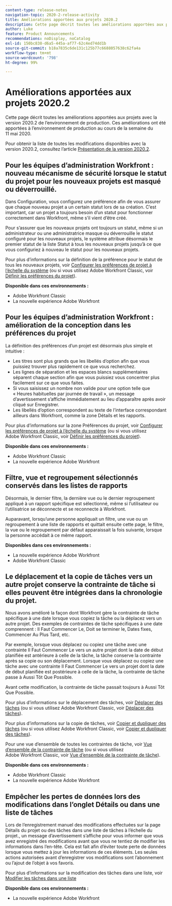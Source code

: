 ```yaml
---
content-type: release-notes
navigation-topic: 2020-2-release-activity
title: Améliorations apportées aux projets 2020.2
description: Cette page décrit toutes les améliorations apportées aux projets avec la version 2020.2 de l’environnement de production. Ces améliorations ont été apportées à l’environnement de production au cours de la semaine du 11 mai 2020.
author: Luke
feature: Product Announcements
recommendations: noDisplay, noCatalog
exl-id: 150bc838-d6a5-445a-af77-62c4ed74dd1b
source-git-commit: b18a7835c6de131c125b77c6688057638c62fa4a
workflow-type: tm+mt
source-wordcount: '798'
ht-degree: 99%

---
```


# Améliorations apportées aux projets 2020.2

Cette page décrit toutes les améliorations apportées aux projets avec la version 2020.2 de l’environnement de production. Ces améliorations ont été apportées à l’environnement de production au cours de la semaine du 11 mai 2020.

Pour obtenir la liste de toutes les modifications disponibles avec la version 2020.2, consultez l’article [Présentation de la version 2020.2](../../../product-announcements/product-releases/2020.2.-release-activity/2020-2-release-overview.md).

## Pour les équipes d’administration Workfront : nouveau mécanisme de sécurité lorsque le statut du projet pour les nouveaux projets est masqué ou déverrouillé.

Dans Configuration, vous configurez une préférence afin de vous assurer que chaque nouveau projet a un certain statut lors de sa création. C’est important, car un projet a toujours besoin d’un statut pour fonctionner correctement dans Workfront, même s’il vient d’être créé.

Pour s’assurer que les nouveaux projets ont toujours un statut, même si un administrateur ou une administratrice masque ou déverrouille le statut configuré pour les nouveaux projets, le système attribue désormais le premier statut de la liste Statut à tous les nouveaux projets jusqu’à ce que vous configuriez à nouveau le statut pour les nouveaux projets.

Pour plus d’informations sur la définition de la préférence pour le statut de tous les nouveaux projets, voir [Configurer les préférences de projet à l’échelle du système](../../../administration-and-setup/set-up-workfront/configure-system-defaults/set-project-preferences.md) (ou si vous utilisez Adobe Workfront Classic, voir [Définir les préférences du projet](https://experienceleague.adobe.com/en/docs/workfront/using/home)).

**Disponible dans ces environnements :**

* Adobe Workfront Classic
* La nouvelle expérience Adobe Workfront

## Pour les équipes d’administration Workfront : amélioration de la conception dans les préférences du projet

La définition des préférences d’un projet est désormais plus simple et intuitive :

* Les titres sont plus grands que les libellés d’option afin que vous puissiez trouver plus rapidement ce que vous recherchez.
* Les lignes de séparation et les espaces blancs supplémentaires séparent chaque section afin que vous puissiez vous concentrer plus facilement sur ce que vous faites.
* Si vous saisissez un nombre non valide pour une option telle que « Heures habituelles par journée de travail », un message d’avertissement s’affiche immédiatement au lieu d’apparaître après avoir cliqué sur Enregistrer.
* Les libellés d’option correspondent au texte de l’interface correspondant ailleurs dans Workfront, comme la zone Détails et les rapports.

Pour plus d’informations sur la zone Préférences du projet, voir [Configurer les préférences de projet à l’échelle du système](../../../administration-and-setup/set-up-workfront/configure-system-defaults/set-project-preferences.md) (ou si vous utilisez Adobe Workfront Classic, voir [Définir les préférences du projet](https://experienceleague.adobe.com/en/docs/workfront/using/home)).

**Disponible dans ces environnements :**

* Adobe Workfront Classic
* La nouvelle expérience Adobe Workfront

## Filtre, vue et regroupement sélectionnés conservés dans les listes de rapports

Désormais, le dernier filtre, la dernière vue ou le dernier regroupement appliqué à un rapport spécifique est sélectionné, même si l’utilisateur ou l’utilisatrice se déconnecte et se reconnecte à Workfront.

Auparavant, lorsqu’une personne appliquait un filtre, une vue ou un regroupement à une liste de rapports et quittait ensuite cette page, le filtre, la vue ou le regroupement par défaut apparaissait la fois suivante, lorsque la personne accédait à ce même rapport.

**Disponibles dans ces environnements :**

* La nouvelle expérience Adobe Workfront
* Adobe Workfront Classic

## Le déplacement et la copie de tâches vers un autre projet conserve la contrainte de tâche si elles peuvent être intégrées dans la chronologie du projet.

Nous avons amélioré la façon dont Workfront gère la contrainte de tâche spécifique à une date lorsque vous copiez la tâche ou la déplacez vers un autre projet. Des exemples de contraintes de tâche spécifiques à une date comprennent : Il Faut Commencer Le, Doit se terminer le, Dates fixes, Commencer Au Plus Tard, etc.

Par exemple, lorsque vous déplacez ou copiez une tâche avec une contrainte Il Faut Commencer Le vers un autre projet dont la date de début planifiée est antérieure à celle de la tâche, la tâche conserve la contrainte après sa copie ou son déplacement. Lorsque vous déplacez ou copiez une tâche avec une contrainte Il Faut Commencer Le vers un projet dont la date de début planifiée est postérieure à celle de la tâche, la contrainte de tâche passe à Aussi Tôt Que Possible.

Avant cette modification, la contrainte de tâche passait toujours à Aussi Tôt Que Possible.

Pour plus d’informations sur le déplacement des tâches, voir [Déplacer des tâches](../../../manage-work/tasks/manage-tasks/move-tasks.md) (ou si vous utilisez Adobe Workfront Classic, voir [Déplacer des tâches](https://experienceleague.adobe.com/en/docs/workfront/using/home)).

Pour plus d’informations sur la copie de tâches, voir [Copier et dupliquer des tâches](../../../manage-work/tasks/manage-tasks/copy-and-duplicate-tasks.md) (ou si vous utilisez Adobe Workfront Classic, voir [Copier et dupliquer des tâches](https://experienceleague.adobe.com/en/docs/workfront/using/home)).

Pour une vue d’ensemble de toutes les contraintes de tâche, voir [Vue d’ensemble de la contrainte de tâche](../../../manage-work/tasks/task-constraints/task-constraint-overview.md) (ou si vous utilisez Adobe Workfront Classic, voir [Vue d’ensemble de la contrainte de tâche](https://experienceleague.adobe.com/en/docs/workfront/using/home)).

**Disponible dans ces environnements :**

* Adobe Workfront Classic
* La nouvelle expérience Adobe Workfront

## Empêcher les pertes de données lors des modifications dans l’onglet Détails ou dans une liste de tâches

Lors de l’enregistrement manuel des modifications effectuées sur la page Détails du projet ou des tâches dans une liste de tâches à l’échelle du projet., un message d’avertissement s’affiche pour vous informer que vous avez enregistré des modifications avant que vous ne tentiez de modifier les informations dans l’en-tête. Cela est fait afin d’éviter toute perte de données lorsque vous mettez à jour les informations de ces éléments. Les seules actions autorisées avant d’enregistrer vos modifications sont l’abonnement ou l’ajout de l’objet à vos favoris.

Pour plus d’informations sur la modification des tâches dans une liste, voir [Modifier les tâches dans une liste](../../../manage-work/tasks/manage-tasks/edit-tasks-in-a-list.md)

**Disponible dans ces environnements :**

* La nouvelle expérience Adobe Workfront

